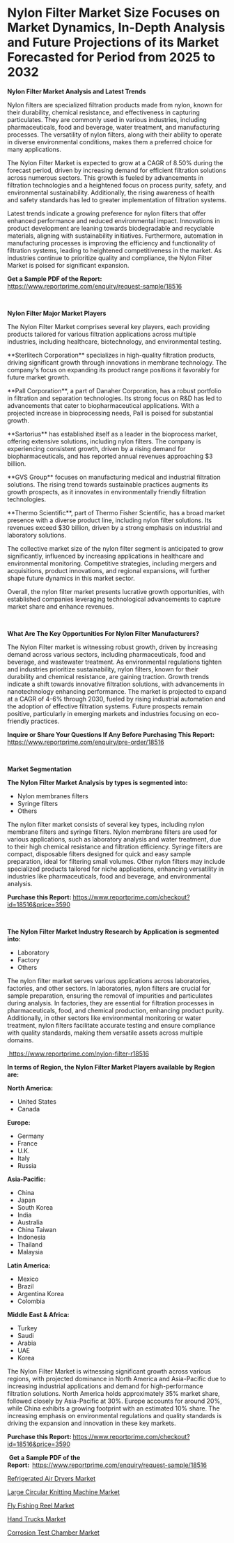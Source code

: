 <p><h1>Nylon Filter Market Size Focuses on Market Dynamics, In-Depth Analysis and Future Projections of its Market Forecasted for Period from 2025 to 2032</h1></p><p><strong>Nylon Filter Market Analysis and Latest Trends</strong></p>
<p><p>Nylon filters are specialized filtration products made from nylon, known for their durability, chemical resistance, and effectiveness in capturing particulates. They are commonly used in various industries, including pharmaceuticals, food and beverage, water treatment, and manufacturing processes. The versatility of nylon filters, along with their ability to operate in diverse environmental conditions, makes them a preferred choice for many applications.</p><p>The Nylon Filter Market is expected to grow at a CAGR of 8.50% during the forecast period, driven by increasing demand for efficient filtration solutions across numerous sectors. This growth is fueled by advancements in filtration technologies and a heightened focus on process purity, safety, and environmental sustainability. Additionally, the rising awareness of health and safety standards has led to greater implementation of filtration systems.</p><p>Latest trends indicate a growing preference for nylon filters that offer enhanced performance and reduced environmental impact. Innovations in product development are leaning towards biodegradable and recyclable materials, aligning with sustainability initiatives. Furthermore, automation in manufacturing processes is improving the efficiency and functionality of filtration systems, leading to heightened competitiveness in the market. As industries continue to prioritize quality and compliance, the Nylon Filter Market is poised for significant expansion.</p></p>
<p><strong>Get a Sample PDF of the Report:&nbsp;</strong> <a href="https://www.reportprime.com/enquiry/request-sample/18516?utm_campaign=1876&utm_medium=2&utm_source=Github&utm_content=ia&utm_term=19032025&utm_id=nylon-filter">https://www.reportprime.com/enquiry/request-sample/18516</a></p>
<p>&nbsp;</p>
<p><strong>Nylon Filter Major Market Players</strong></p>
<p><p>The Nylon Filter Market comprises several key players, each providing products tailored for various filtration applications across multiple industries, including healthcare, biotechnology, and environmental testing.</p><p>**Sterlitech Corporation** specializes in high-quality filtration products, driving significant growth through innovations in membrane technology. The company's focus on expanding its product range positions it favorably for future market growth.</p><p>**Pall Corporation**, a part of Danaher Corporation, has a robust portfolio in filtration and separation technologies. Its strong focus on R&D has led to advancements that cater to biopharmaceutical applications. With a projected increase in bioprocessing needs, Pall is poised for substantial growth.</p><p>**Sartorius** has established itself as a leader in the bioprocess market, offering extensive solutions, including nylon filters. The company is experiencing consistent growth, driven by a rising demand for biopharmaceuticals, and has reported annual revenues approaching $3 billion.</p><p>**GVS Group** focuses on manufacturing medical and industrial filtration solutions. The rising trend towards sustainable practices augments its growth prospects, as it innovates in environmentally friendly filtration technologies. </p><p>**Thermo Scientific**, part of Thermo Fisher Scientific, has a broad market presence with a diverse product line, including nylon filter solutions. Its revenues exceed $30 billion, driven by a strong emphasis on industrial and laboratory solutions.</p><p>The collective market size of the nylon filter segment is anticipated to grow significantly, influenced by increasing applications in healthcare and environmental monitoring. Competitive strategies, including mergers and acquisitions, product innovations, and regional expansions, will further shape future dynamics in this market sector. </p><p>Overall, the nylon filter market presents lucrative growth opportunities, with established companies leveraging technological advancements to capture market share and enhance revenues.</p></p>
<p>&nbsp;</p>
<p><strong>What Are The Key Opportunities For Nylon Filter Manufacturers?</strong></p>
<p><p>The Nylon Filter market is witnessing robust growth, driven by increasing demand across various sectors, including pharmaceuticals, food and beverage, and wastewater treatment. As environmental regulations tighten and industries prioritize sustainability, nylon filters, known for their durability and chemical resistance, are gaining traction. Growth trends indicate a shift towards innovative filtration solutions, with advancements in nanotechnology enhancing performance. The market is projected to expand at a CAGR of 4-6% through 2030, fueled by rising industrial automation and the adoption of effective filtration systems. Future prospects remain positive, particularly in emerging markets and industries focusing on eco-friendly practices.</p></p>
<p><strong>Inquire or Share Your Questions If Any Before Purchasing This Report:</strong> <a href="https://www.reportprime.com/enquiry/pre-order/18516?utm_campaign=1876&utm_medium=2&utm_source=Github&utm_content=ia&utm_term=19032025&utm_id=nylon-filter">https://www.reportprime.com/enquiry/pre-order/18516</a></p>
<p>&nbsp;</p>
<p><strong>Market Segmentation</strong></p>
<p><strong>The Nylon Filter Market Analysis by types is segmented into:</strong></p>
<p><ul><li>Nylon membranes filters</li><li>Syringe filters</li><li>Others</li></ul></p>
<p><p>The nylon filter market consists of several key types, including nylon membrane filters and syringe filters. Nylon membrane filters are used for various applications, such as laboratory analysis and water treatment, due to their high chemical resistance and filtration efficiency. Syringe filters are compact, disposable filters designed for quick and easy sample preparation, ideal for filtering small volumes. Other nylon filters may include specialized products tailored for niche applications, enhancing versatility in industries like pharmaceuticals, food and beverage, and environmental analysis.</p></p>
<p><strong>Purchase this Report:&nbsp;</strong><a href="https://www.reportprime.com/checkout?id=18516&price=3590&utm_campaign=1876&utm_medium=2&utm_source=Github&utm_content=ia&utm_term=19032025&utm_id=nylon-filter">https://www.reportprime.com/checkout?id=18516&price=3590</a></p>
<p>&nbsp;</p>
<p><strong>The Nylon Filter Market Industry Research by Application is segmented into:</strong></p>
<p><ul><li>Laboratory</li><li>Factory</li><li>Others</li></ul></p>
<p><p>The nylon filter market serves various applications across laboratories, factories, and other sectors. In laboratories, nylon filters are crucial for sample preparation, ensuring the removal of impurities and particulates during analysis. In factories, they are essential for filtration processes in pharmaceuticals, food, and chemical production, enhancing product purity. Additionally, in other sectors like environmental monitoring or water treatment, nylon filters facilitate accurate testing and ensure compliance with quality standards, making them versatile assets across multiple domains.</p></p>
<p><a href="https://www.reportprime.com/nylon-filter-r18516?utm_campaign=1876&utm_medium=2&utm_source=Github&utm_content=ia&utm_term=19032025&utm_id=nylon-filter">&nbsp;https://www.reportprime.com/nylon-filter-r18516</a></p>
<p><strong>In terms of Region, the Nylon Filter Market Players available by Region are:</strong></p>
<p>
    <p> <strong> North America: </strong>
        <ul>
            <li>United States</li>
            <li>Canada</li>
        </ul>
        </p> 
    <p> <strong> Europe: </strong>
        <ul>
            <li>Germany</li>
            <li>France</li>
            <li>U.K.</li>
            <li>Italy</li>
            <li>Russia</li>
        </ul>
        </p> 
    <p> <strong> Asia-Pacific: </strong>
        <ul>
            <li>China</li>
            <li>Japan</li>
            <li>South Korea</li>
            <li>India</li>
            <li>Australia</li>
            <li>China Taiwan</li>
            <li>Indonesia</li>
            <li>Thailand</li>
            <li>Malaysia</li>
        </ul>
        </p> 
    <p> <strong> Latin America: </strong>
        <ul>
            <li>Mexico</li>
            <li>Brazil</li>
            <li>Argentina Korea</li>
            <li>Colombia</li>
        </ul>
        </p> 
    <p> <strong> Middle East & Africa: </strong>
        <ul>
            <li>Turkey</li>
            <li>Saudi</li>
            <li>Arabia</li>
            <li>UAE</li>
            <li>Korea</li>
        </ul>
    </p>
    </p>
<p><p>The Nylon Filter Market is witnessing significant growth across various regions, with projected dominance in North America and Asia-Pacific due to increasing industrial applications and demand for high-performance filtration solutions. North America holds approximately 35% market share, followed closely by Asia-Pacific at 30%. Europe accounts for around 20%, while China exhibits a growing footprint with an estimated 10% share. The increasing emphasis on environmental regulations and quality standards is driving the expansion and innovation in these key markets.</p></p>
<p><strong>Purchase this Report: </strong><a href="https://www.reportprime.com/checkout?id=18516&price=3590&utm_campaign=1876&utm_medium=2&utm_source=Github&utm_content=ia&utm_term=19032025&utm_id=nylon-filter">https://www.reportprime.com/checkout?id=18516&price=3590</a></p>
<p>&nbsp;<strong>Get a Sample PDF of the Report:&nbsp;&nbsp;</strong><a href="https://www.reportprime.com/enquiry/request-sample/18516?utm_campaign=1876&utm_medium=2&utm_source=Github&utm_content=ia&utm_term=19032025&utm_id=nylon-filter">https://www.reportprime.com/enquiry/request-sample/18516</a></p>
<p><strong></strong></p>
<p><p><a href="https://github.com/mehakmiamid1/Market-Research-Report-List-1/blob/main/refrigerated-air-dryers-market.md?utm_campaign=1876&utm_medium=2&utm_source=Github&utm_content=ia&utm_term=19032025&utm_id=nylon-filter">Refrigerated Air Dryers Market</a></p><p><a href="https://github.com/cobinaydin13/Market-Research-Report-List-1/blob/main/large-circular-knitting-machine-market.md?utm_campaign=1876&utm_medium=2&utm_source=Github&utm_content=ia&utm_term=19032025&utm_id=nylon-filter">Large Circular Knitting Machine Market</a></p><p><a href="https://github.com/cachaskluwe/Market-Research-Report-List-1/blob/main/fly-fishing-reel-market.md?utm_campaign=1876&utm_medium=2&utm_source=Github&utm_content=ia&utm_term=19032025&utm_id=nylon-filter">Fly Fishing Reel Market</a></p><p><a href="https://github.com/thanenegenqa/Market-Research-Report-List-1/blob/main/hand-trucks-market.md?utm_campaign=1876&utm_medium=2&utm_source=Github&utm_content=ia&utm_term=19032025&utm_id=nylon-filter">Hand Trucks Market</a></p><p><a href="https://github.com/jenevycachat/Market-Research-Report-List-1/blob/main/corrosion-test-chamber-market.md?utm_campaign=1876&utm_medium=2&utm_source=Github&utm_content=ia&utm_term=19032025&utm_id=nylon-filter">Corrosion Test Chamber Market</a></p></p>